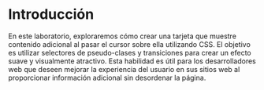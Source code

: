 # Introducción

En este laboratorio, exploraremos cómo crear una tarjeta que muestre contenido adicional al pasar el cursor sobre ella utilizando CSS. El objetivo es utilizar selectores de pseudo-clases y transiciones para crear un efecto suave y visualmente atractivo. Esta habilidad es útil para los desarrolladores web que deseen mejorar la experiencia del usuario en sus sitios web al proporcionar información adicional sin desordenar la página.
